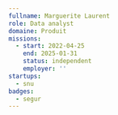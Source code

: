 ```yaml
---
fullname: Marguerite Laurent
role: Data analyst
domaine: Produit
missions:
  - start: 2022-04-25
    end: 2025-01-31
    status: independent
    employer: ''
startups:
  - snu
badges:
  - segur
---
```


